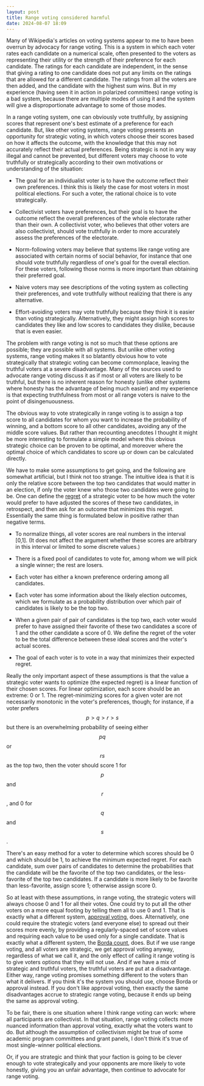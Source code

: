 ```yaml
---
layout: post
title: Range voting considered harmful
date: 2024-08-07 18:09
---
```

Many of Wikipedia's articles on voting systems appear to me to have been overrun by advocacy for range voting. This is a system in which each voter rates each candidate on a numerical scale, often presented to the voters as representing their utility or the strength of their preference for each candidate. The ratings for each candidate are independent, in the sense that giving a rating to one candidate does not put any limits on the ratings that are allowed for a different candidate. The ratings from all the voters are then added, and the candidate with the highest sum wins. But in my experience (having seen it in action in polarized committees) range voting is a bad system, because there are multiple modes of using it and the system will give a disproportionate advantage to some of those modes.

In a range voting system, one can obviously vote truthfully, by assigning scores that represent one's best estimate of a preference for each candidate. But, like other voting systems, range voting presents an opportunity for strategic voting, in which voters choose their scores based on how it affects the outcome, with the knowledge that this may not accurately reflect their actual preferences. Being strategic is not in any way illegal and cannot be prevented, but different voters may choose to vote truthfully or strategically according to their own motivations or understanding of the situation:

* The goal for an individualist voter is to have the outcome reflect their own preferences. I think this is likely the case for most voters in most political elections. For such a voter, the rational choice is to vote strategically.

* Collectivist voters have preferences, but their goal is to have the outcome reflect the overall preferences of the whole electorate rather than their own. A collectivist voter, who believes that other voters are also collectivist, should vote truthfully in order to more accurately assess the preferences of the electorate.

* Norm-following voters may believe that systems like range voting are associated with certain norms of social behavior, for instance that one should vote truthfully regardless of one's goal for the overall election. For these voters, following those norms is more important than obtaining their preferred goal.

* Naive voters may see descriptions of the voting system as collecting their preferences, and vote truthfully without realizing that there is any alternative.

* Effort-avoiding voters may vote truthfully because they think it is easier than voting strategically. Alternatively, they might assign high scores to candidates they like and low scores to candidates they dislike, because that is even easier.

The problem with range voting is not so much that these options are possible; they are possible with all systems. But unlike other voting systems, range voting makes it so blatantly obvious how to vote strategically that strategic voting can become commonplace, leaving the truthful voters at a severe disadvantage. Many of the sources used to advocate range voting discuss it as if most or all voters are likely to be truthful, but there is no inherent reason for honesty (unlike other systems where honesty has the advantage of being much easier) and my experience is that expecting truthfulness from most or all range voters is naive to the point of disingenuousness.

The obvious way to vote strategically in range voting is to assign a top score to all candidates for whom you want to increase the probability of winning, and a bottom score to all other candidates, avoiding any of the middle score values. But rather than recounting anecdotes I thought it might be more interesting to formulate a simple model where this obvious strategic choice can be proven to be optimal, and moreover where the optimal choice of which candidates to score up or down can be calculated directly.

We have to make some assumptions to get going, and the following are somewhat artificial, but I think not too strange. The intuitive idea is that it is only the relative score between the top two candidates that would matter in an election, if only the voter knew who those two candidates were going to be. One can define the [regret](https://en.wikipedia.org/wiki/Regret_(decision_theory)) of a strategic voter to be how much the voter would prefer to have adjusted the scores of these two candidates, in retrospect, and then ask for an outcome that minimizes this regret. Essentially the same thing is formulated below in positive rather than negative terms.

* To normalize things, all voter scores are real numbers in the interval [0,1]. (It does not affect the argument whether these scores are arbitrary in this interval or limited to some discrete values.)

* There is a fixed pool of candidates to vote for, among whom we will pick a single winner; the rest are losers.

* Each voter has either a known preference ordering among all candidates.

* Each voter has some information about the likely election outcomes, which we formulate as a probability distribution over which pair of candidates is likely to be the top two. 

* When a given pair of pair of candidates is the top two, each voter would prefer to have assigned their favorite of these two candidates a score of 1 and the other candidate a score of 0. We define the regret of the voter to be the total difference between these ideal scores and the voter's actual scores.

* The goal of each voter is to vote in a way that minimizes their expected regret.

Really the only important aspect of these assumptions is that the value a strategic voter wants to optimize (the expected regret) is a linear function of their chosen scores. For  linear optimization, each score should be an extreme: 0 or 1. The regret-minimizing scores for a given voter are not necessarily monotonic in the voter's preferences, though; for instance, if a voter prefers $$p > q > r > s$$ but there is an overwhelming probability of seeing either $$pq$$ or $$rs$$ as the top two,  then the voter should score 1 for $$p$$ and $$r$$, and 0 for $$q$$ and $$s$$.

There's an easy method for a voter to determine which scores should be 0 and which should be 1, to achieve the minimum expected regret. For each candidate, sum over pairs of candidates to determine the probabilities that the candidate will be the favorite of the top two candidates, or the less-favorite of the top two candidates. If a candidate is more likely to be favorite than less-favorite, assign score 1; otherwise assign score 0.

So at least with these assumptions, in range voting, the strategic voters will always choose 0 and 1 for all their votes. One could try to put all the other voters on a more equal footing by telling them all to use 0 and 1. That is exactly what a different system, [approval voting](https://en.wikipedia.org/wiki/Approval_voting), does.
Alternatively, one could require the strategic voters (and everyone else) to spread out their scores more evenly, by providing a regularly-spaced set of score values and requiring each value to be used only for a single candidate. That is exactly what a different system, the [Borda count](https://en.wikipedia.org/wiki/Borda_count), does. 
But if we use range voting, and all voters are strategic, we get approval voting anyway, regardless of what we call it, and the only effect of calling it range voting is to give voters options that they will not use. And if we have a mix of strategic and truthful voters, the truthful voters are put at a disadvantage. Either way, range voting promises something different to the voters than what it delivers. If you think it's the system you should use, choose Borda or approval instead. If you don't like approval voting, then exactly the same disadvantages accrue to strategic range voting, because it ends up being the same as approval voting.

To be fair, there is one situation where I think range voting can work: where all participants are collectivist. In that situation, range voting collects more nuanced information than approval voting, exactly what the voters want to do. But although the assumption of collectivism might be true of some academic program committees and grant panels, I don't think it's true of most single-winner political elections.

Or, if you are strategic and think that your faction is going to be clever enough to vote strategically and your opponents are more likely to vote honestly, giving you an unfair advantage, then continue to advocate for range voting.